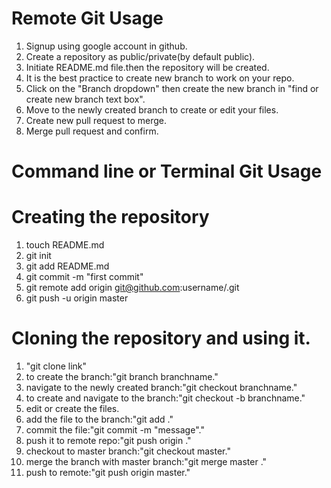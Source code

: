 # Remote Git Usage

1. Signup using google account in github.
2. Create a repository as public/private(by default public).
3. Initiate README.md file.then the repository will be created.
4. It is the best practice to create new branch to work on your repo.
5. Click on the "Branch dropdown" then create the new branch in "find or create new branch text box".
6. Move to the newly created branch to create or edit your files.
7. Create new pull request to merge.
8. Merge pull request and confirm.
 
# Command line or Terminal Git Usage

# Creating the repository 
1. touch README.md
2. git init
3. git add README.md
4. git commit -m "first commit"
5. git remote add origin git@github.com:username/<reponame>.git
6. git push -u origin master

# Cloning the repository and using it.
1. "git clone link"
2. to create the branch:"git branch branchname."
3. navigate to the newly created branch:"git checkout branchname."
4. to create and navigate to the branch:"git checkout -b branchname."
5. edit or create the files.
6. add the file to the branch:"git add <filename>."
7. commit the file:"git commit -m "message"."
8. push it to remote repo:"git push origin <branchname>."
9. checkout to master branch:"git checkout master."
10. merge the branch with master branch:"git merge master <branchname>."
1. push to remote:"git push origin master."

